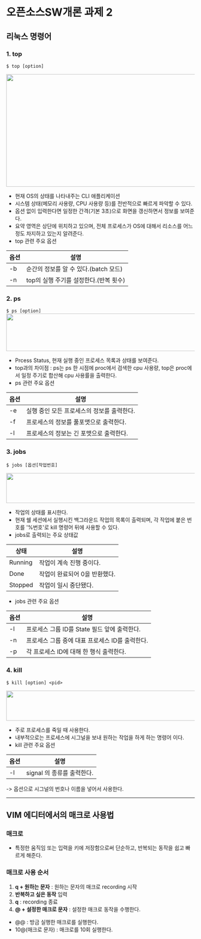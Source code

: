 # 오픈소스SW개론 과제 2

## 리눅스 명령어


### **1. top**

`$ top [option]`

<img src = "https://user-images.githubusercontent.com/103545438/172032520-88e4ac72-b9ea-4c28-bdaf-e4b6179f47e8.png" width = "1200" height = "300">

- 현재 OS의 상태를 나타내주는 CLI 애플리케이션
- 시스템 상태(메모리 사용량, CPU 사용량 등)를 전반적으로 빠르게 파악할 수 있다.
- 옵션 없이 입력한다면 일정한 간격(기본 3초)으로 화면을 갱신하면서 정보를 보여준다.
- 요약 영역은 상단에 위치하고 있으며, 전체 프로세스가 OS에 대해서 리소스를 어느정도 차지하고 있는지 알려준다.
- top 관련 주요 옵션

|옵션|설명|
|-------|-------|
|-b|순간의 정보를 알 수 있다.(batch 모드)|
|-n|top의 실행 주기를 설정한다.(반복 횟수)|


### **2. ps**

`$ ps [option]`
<img src = https://user-images.githubusercontent.com/103545438/172032836-6b86bd88-82b8-4dc7-a925-e240e475cfff.png width = "1200" height = "100">

- Prcess Status, 현재 실행 중인 프로세스 목록과 상태를 보여준다.
- top과의 차이점 : ps는 ps 한 시점에 proc에서 검색한 cpu 사용량, top은 proc에서 일정 주기로 합산해 cpu 사용률을 출력한다.
- ps 관련 주요 옵션

|옵션|설명|
|-------|-------|
|-e|실행 중인 모든 프로세스의 정보를 출력한다.|
|-f|프로세스의 정보를 풀포맷으로 출력한다.|
|-l|프로세스의 정보는 긴 포맷으로 출력한다.|


### **3. jobs**

`$ jobs [옵션[작업번호]`

<img src = https://user-images.githubusercontent.com/103545438/172033331-5cda0c86-8e68-4c9b-ae63-d298974587c5.png width = "1200" height = "80">

- 작업의 상태를 표시한다.
- 현재 쉘 세션에서 실행시킨 백그라운드 작업의 목록이 출력되며, 각 작업에 붙은 번호를 '%번호'로 kill 명령어 뒤에 사용할 수 있다.
- jobs로 출력되는 주요 상태값

|상태|설명|
|-------|-------|
|Running|작업이 계속 진행 중이다.|
|Done|작업이 완료되어 0을 반환했다.|
|Stopped|작업이 일시 중단됐다.|

- jobs 관련 주요 옵션

|옵션|설명|
|-------|-------|
|-l|프로세스 그룹 ID를 State 필드 앞에 출력한다.|
|-n|프로세스 그룹 중에 대표 프로세스 ID를 출력한다.|
|-p|각 프로세스 ID에 대해 한 행식 출력한다.|


### **4. kill**
`$ kill [option] <pid>`

<img src = https://user-images.githubusercontent.com/103545438/172033636-1f028dce-da92-477d-93c4-ba331ecd5349.png width = "1200" height = "80">

- 주로 프로세스를 죽일 때 사용한다.
- 내부적으로는 프로세스에 시그널을 보내 원하는 작업을 하게 하는 명령어 이다.
- kill 관련 주요 옵션

|옵션|설명|
|-------|-------|
|-l|signal 의 종류를 출력한다.|

-> 옵션으로 시그널의 번호나 이름을 넣어서 사용한다.


-----------------------

## VIM 에디터에서의 매크로 사용법

### **매크로**
- 특정한 움직임 또는 입력을 키에 저장함으로써 단순하고, 반복되는 동작을 쉽고 빠르게 해준다.

### **매크로 사용 순서**

1. **q + 원하는 문자** : 원하는 문자의 매크로 recording 시작
2. **반복하고 싶은 동작** 입력
3. **q** : recording 종료
4. **@ + 설정한 매크로 문자** : 설정한 매크로 동작을 수행한다.

- @@ : 방금 실행한 매크로를 실행한다.
- 10@(매크로 문자) : 매크로를 10회 실행한다.



